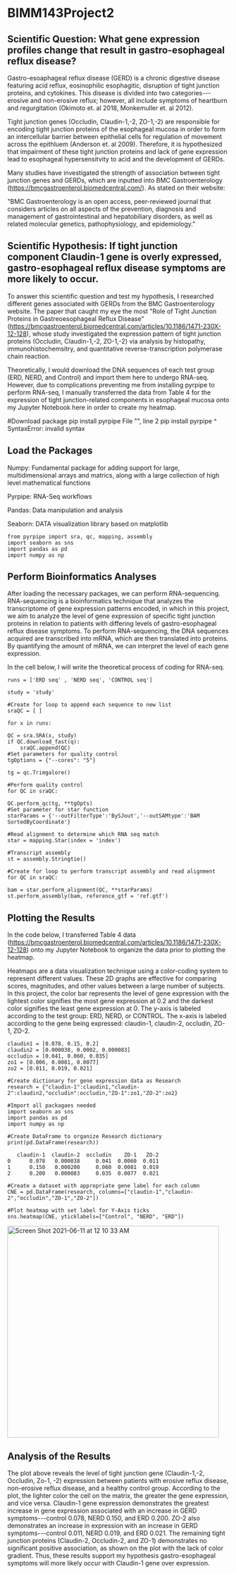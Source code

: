 # BIMM143Project2

## Scientific Question: What gene expression profiles change that result in gastro-esophageal reflux disease?
Gastro-esoaphageal reflux disease (GERD) is a chronic digestive disease featuring acid reflux, eosinophilic esophagitic, disruption of tight junction proteins, and cytokines. This disease is divided into two categories---erosive and non-erosive reflux; however, all include symptoms of heartburn and regurgitation (Okimoto et. al 2018, Monkemuller et. al 2012).

Tight junction genes (Occludin, Claudin-1,-2, ZO-1,-2) are responsible for encoding tight junction proteins of the esophageal mucosa in order to form an intercellular barrier between epithelial cells for regulation of movement across the epithluem (Anderson et. al 2009). Therefore, it is hypothesized that impairment of these tight junction proteins and lack of gene expression lead to esophageal hypersensitvity to acid and the development of GERDs.

Many studies have investigated the strength of association between tight junction genes and GERDs, which are inputted into BMC Gastroenterology (https://bmcgastroenterol.biomedcentral.com/). As stated on their website:

"BMC Gastroenterology is an open access, peer-reviewed journal that considers articles on all aspects of the prevention, diagnosis and management of gastrointestinal and hepatobiliary disorders, as well as related molecular genetics, pathophysiology, and epidemiology."

## Scientific Hypothesis: If tight junction component Claudin-1 gene is overly expressed, gastro-esophageal reflux disease symptoms are more likely to occur.
To answer this scientific question and test my hypothesis, I researched different genes associated with GERDs from the BMC Gastroenterology website. The paper that caught my eye the most "Role of Tight Junction Proteins in Gastreoesophageal Reflux Disease" (https://bmcgastroenterol.biomedcentral.com/articles/10.1186/1471-230X-12-128), whose study investigated the expression pattern of tight junction proteins (Occludin, Claudin-1,-2, ZO-1,-2) via analysis by histopathy, immunohistochemsitry, and quantitative reverse-transcription polymerase chain reaction.

Theoretically, I would download the DNA sequences of each test group (ERD, NERD, and Control) and import them here to undergo RNA-seq. However, due to complications preventing me from installing pyrpipe to perform RNA-seq, I manually transferred the data from Table 4 for the expression of tight junction-related components in esophageal mucosa onto my Jupyter Notebook here in order to create my heatmap.

#Download package
pip install pyrpipe
  File "<ipython-input-19-f4db4a75dc3a>", line 2
    pip install pyrpipe
        ^
SyntaxError: invalid syntax


## Load the Packages
Numpy: Fundamental package for adding support for large, multidimensional arrays and matrics, along with a large collection of high level mathematical functions

Pyrpipe: RNA-Seq workflows

Pandas: Data manipulation and analysis

Seaborn: DATA visualization library based on matplotlib

``` ## Import all packages needed
from pyrpipe import sra, qc, mapping, assembly
import seaborn as sns
import pandas as pd
import numpy as np
```
  
## Perform Bioinformatics Analyses
After loading the necessary packages, we can perform RNA-sequencing. RNA-sequencing is a bioinformatics technique that analyzes the transcriptome of gene expression patterns encoded, in which in this project, we aim to analyze the level of gene expression of specific tight junction proteins in relation to patients with differing levels of gastro-esophageal reflux disease symptoms. To perform RNA-sequencing, the DNA sequences acquired are transcribed into mRNA, which are then translated into proteins. By quantifying the amount of mRNA, we can interpret the level of each gene expression.

In the cell below, I will write the theoretical process of coding for RNA-seq.

``` #Import and create a list of DNA sequences from database
runs = ['ERD seq' , 'NERD seq', 'CONTROL seq']

study = 'study'

#Create for loop to append each sequence to new list
sraQC = [ ]

for x in runs:

QC = sra.SRA(x, study)
if QC.download_fast(q):
    sraQC.append(QC)
#Set parameters for quality control
tgOptions = {"--cores": "5"}

tg = qc.Trimgalore()

#Perform quality control
for QC in sraQC:

QC.perform_qc(tg, **tgOpts)
#Set parameter for star function
starParams = {'--outFilterType':'BySJout','--outSAMtype':'BAM SortedByCoordinate'}

#Read alignment to determine which RNA seq match
star = mapping.Star(index = 'index')

#Transcript assembly
st = assembly.Stringtie()

#Create for loop to perform transcript assembly and read alignment
for QC in sraQC:

bam = star.perform_alignment(QC, **starParams)
st.perform_assembly(bam, reference_gtf = 'ref.gtf')
```

## Plotting the Results
In the code below, I transferred Table 4 data (https://bmcgastroenterol.biomedcentral.com/articles/10.1186/1471-230X-12-128) onto my Jupyter Notebook to organize the data prior to plotting the heatmap.

Heatmaps are a data visualization technique using a color-coding system to represent different values. These 2D graphs are effective for comparing scores, magnitudes, and other values between a large number of subjects. In this project, the color bar represents the level of gene expression with the lightest color signifies the most gene expression at 0.2 and the darkest color signifies the least gene expression at 0. The y-axis is labeled according to the test group: ERD, NERD, or CONTROL. The x-axis is labeled according to the gene being expressed: claudin-1, claudin-2, occludin, ZO-1, ZO-2.


``` #Transfer gene expression data
claudin1 = [0.078, 0.15, 0.2]
claudin2 = [0.000038, 0.0002, 0.000083]
occludin = [0.041, 0.060, 0.035]
zo1 = [0.006, 0.0081, 0.0077]
zo2 = [0.011, 0.019, 0.021]
​
#Create dictionary for gene expression data as Research
research = {"claudin-1":claudin1,"claudin-2":claudin2,"occludin":occludin,"ZO-1":zo1,"ZO-2":zo2}
​
#Import all packagaes needed
import seaborn as sns
import pandas as pd
import numpy as np
​
#Create DataFrame to organize Research dictionary
print(pd.DataFrame(research))

   claudin-1  claudin-2  occludin    ZO-1   ZO-2
0      0.078   0.000038     0.041  0.0060  0.011
1      0.150   0.000200     0.060  0.0081  0.019
2      0.200   0.000083     0.035  0.0077  0.021

#Create a dataset with appropriate gene label for each column
CNE = pd.DataFrame(research, columns=["claudin-1","claudin-2","occludin","ZO-1","ZO-2"])
​
#Plot heatmap with set label for Y-Axis ticks
sns.heatmap(CNE, yticklabels=["Control", "NERD", "ERD"])
```
<img width="480" alt="Screen Shot 2021-06-11 at 12 10 33 AM" src="https://user-images.githubusercontent.com/85728069/121645822-7b994e00-ca49-11eb-9210-0fe3acb23bf2.png">


## Analysis of the Results
The plot above reveals the level of tight junction gene (Claudin-1,-2, Occludin, Zo-1, -2) expression between patients with erosive reflux disease, non-erosive reflux disease, and a healthy control group. According to the plot, the lighter color the cell on the matrix, the greater the gene expression, and vice versa. Claudin-1 gene expression demonstrates the greatest increase in gene expression associated with an increase in GERD symptoms---control 0.078, NERD 0.150, and ERD 0.200. ZO-2 also demonstrates an increase in expression with an increase in GERD symptoms---control 0.011, NERD 0.019, and ERD 0.021. The remaining tight junction proteins (Claudin-2, Occludin-2, and ZO-1) demonstrates no significant positive association, as shown on the plot with the lack of color gradient. Thus, these results support my hypothesis gastro-esophageal symptoms will more likely occur with Claudin-1 gene over expression.
